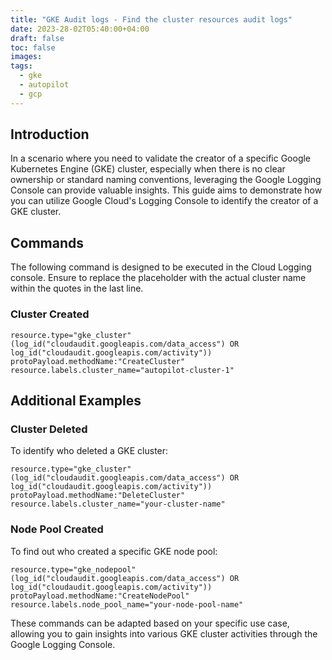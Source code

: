 ```yaml
---
title: "GKE Audit logs - Find the cluster resources audit logs"
date: 2023-28-02T05:40:00+04:00
draft: false
toc: false
images:
tags:
  - gke
  - autopilot
  - gcp
---
```

## Introduction
In a scenario where you need to validate the creator of a specific Google Kubernetes Engine (GKE) cluster, especially when there is no clear ownership or standard naming conventions, leveraging the Google Logging Console can provide valuable insights. This guide aims to demonstrate how you can utilize Google Cloud's Logging Console to identify the creator of a GKE cluster.


## Commands
The following command is designed to be executed in the Cloud Logging console. Ensure to replace the placeholder with the actual cluster name within the quotes in the last line.

### Cluster Created
```
resource.type="gke_cluster"
(log_id("cloudaudit.googleapis.com/data_access") OR
log_id("cloudaudit.googleapis.com/activity"))
protoPayload.methodName:"CreateCluster"
resource.labels.cluster_name="autopilot-cluster-1"
```
## Additional Examples
### Cluster Deleted
To identify who deleted a GKE cluster:
```
resource.type="gke_cluster"
(log_id("cloudaudit.googleapis.com/data_access") OR
log_id("cloudaudit.googleapis.com/activity"))
protoPayload.methodName:"DeleteCluster"
resource.labels.cluster_name="your-cluster-name"
```

### Node Pool Created
To find out who created a specific GKE node pool:
```
resource.type="gke_nodepool"
(log_id("cloudaudit.googleapis.com/data_access") OR
log_id("cloudaudit.googleapis.com/activity"))
protoPayload.methodName:"CreateNodePool"
resource.labels.node_pool_name="your-node-pool-name"
```

These commands can be adapted based on your specific use case, allowing you to gain insights into various GKE cluster activities through the Google Logging Console.